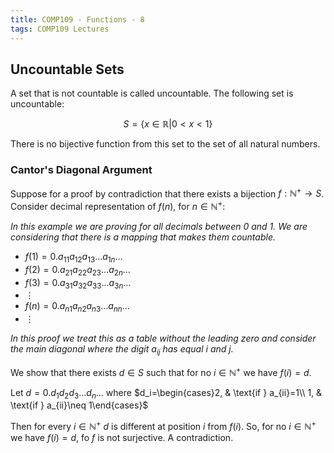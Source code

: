 ```yaml
---
title: COMP109 - Functions - 8
tags: COMP109 Lectures
---
```

## Uncountable Sets
A set that is not countable is called uncountable. The following set is uncountable:

$$S=\{x\in\mathbb{R}|0<x<1\}$$

There is no bijective function from this set to the set of all natural numbers.

### Cantor's Diagonal Argument
Suppose for a proof by contradiction that there exists a bijection $f:\mathbb{N^+}\rightarrow S$. Consider decimal representation of $f(n)$, for $n\in\mathbb{N^+}$:

*In this example we are proving for all decimals between 0 and 1. We are considering that there is a mapping that makes them countable.*

* $f(1)=0.a_{11}a_{12}a_{13}\ldots a_{1n}\ldots$
* $f(2)=0.a_{21}a_{22}a_{23}\ldots a_{2n}\ldots$
* $f(3)=0.a_{31}a_{32}a_{33}\ldots a_{3n}\ldots$
* $\vdots$
* $f(n)=0.a_{n1}a_{n2}a_{n3}\ldots a_{nn}\ldots$
* $\vdots$

*In this proof we treat this as a table without the leading zero and consider the main diagonal where the digit  $a_{ij}$ has equal $i$ and $j$.*

We show that there exists $d\in S$ such that for no $i\in\mathbb{N^+}$ we have $f(i)=d$.

Let $d=0.d_{1}d_{2}d_{3}\ldots d_{n}\ldots$ where $d_i=\begin{cases}2, & \text{if } a_{ii}=1\\ 1, & \text{if } a_{ii}\neq 1\end{cases}$

Then for every $i\in\mathbb{N^+}$ $d$ is different at position $i$ from $f(i)$. So, for no $i\in\mathbb{N^+}$ we have $f(i)=d$, fo $f$ is not surjective. A contradiction.